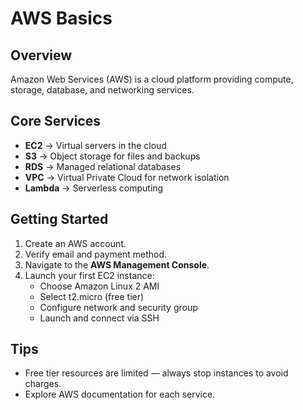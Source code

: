 # AWS Basics

## Overview
Amazon Web Services (AWS) is a cloud platform providing compute, storage, database, and networking services.

## Core Services
- **EC2** → Virtual servers in the cloud
- **S3** → Object storage for files and backups
- **RDS** → Managed relational databases
- **VPC** → Virtual Private Cloud for network isolation
- **Lambda** → Serverless computing

## Getting Started
1. Create an AWS account.
2. Verify email and payment method.
3. Navigate to the **AWS Management Console**.
4. Launch your first EC2 instance:
   - Choose Amazon Linux 2 AMI
   - Select t2.micro (free tier)
   - Configure network and security group
   - Launch and connect via SSH

## Tips
- Free tier resources are limited — always stop instances to avoid charges.
- Explore AWS documentation for each service.
